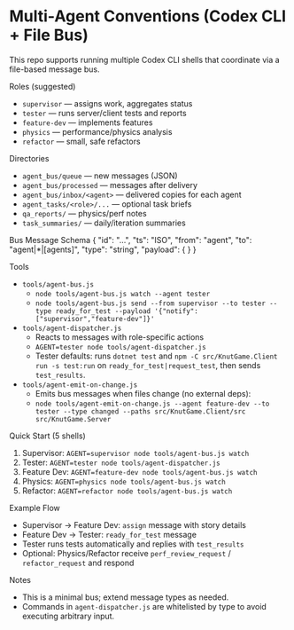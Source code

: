 # Multi-Agent Conventions (Codex CLI + File Bus)

This repo supports running multiple Codex CLI shells that coordinate via a file-based message bus.

Roles (suggested)
- `supervisor` — assigns work, aggregates status
- `tester` — runs server/client tests and reports
- `feature-dev` — implements features
- `physics` — performance/physics analysis
- `refactor` — small, safe refactors

Directories
- `agent_bus/queue` — new messages (JSON)
- `agent_bus/processed` — messages after delivery
- `agent_bus/inbox/<agent>` — delivered copies for each agent
- `agent_tasks/<role>/...` — optional task briefs
- `qa_reports/` — physics/perf notes
- `task_summaries/` — daily/iteration summaries

Bus Message Schema
{ "id": "...", "ts": "ISO", "from": "agent", "to": "agent|*|[agents]", "type": "string", "payload": { } }

Tools
- `tools/agent-bus.js`
  - `node tools/agent-bus.js watch --agent tester`
  - `node tools/agent-bus.js send --from supervisor --to tester --type ready_for_test --payload '{"notify":["supervisor","feature-dev"]}'`
- `tools/agent-dispatcher.js`
  - Reacts to messages with role-specific actions
  - `AGENT=tester node tools/agent-dispatcher.js`
  - Tester defaults: runs `dotnet test` and `npm -C src/KnutGame.Client run -s test:run` on `ready_for_test|request_test`, then sends `test_results`.
- `tools/agent-emit-on-change.js`
  - Emits bus messages when files change (no external deps):
  - `node tools/agent-emit-on-change.js --agent feature-dev --to tester --type changed --paths src/KnutGame.Client/src src/KnutGame.Server`

Quick Start (5 shells)
1. Supervisor: `AGENT=supervisor node tools/agent-bus.js watch`
2. Tester: `AGENT=tester node tools/agent-dispatcher.js`
3. Feature Dev: `AGENT=feature-dev node tools/agent-bus.js watch`
4. Physics: `AGENT=physics node tools/agent-bus.js watch`
5. Refactor: `AGENT=refactor node tools/agent-bus.js watch`

Example Flow
- Supervisor → Feature Dev: `assign` message with story details
- Feature Dev → Tester: `ready_for_test` message
- Tester runs tests automatically and replies with `test_results`
- Optional: Physics/Refactor receive `perf_review_request` / `refactor_request` and respond

Notes
- This is a minimal bus; extend message types as needed.
- Commands in `agent-dispatcher.js` are whitelisted by type to avoid executing arbitrary input.
